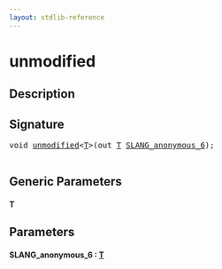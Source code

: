 ```yaml
---
layout: stdlib-reference
---
```


# unmodified

## Description





## Signature 

<pre>
<span class="code_keyword">void</span> <a href="unmodified">unmodified</a>&lt;<a href="unmodified#typeparam-T" class="code_type">T</a>&gt;(<span class="code_keyword">out</span> <a href="unmodified#typeparam-T" class="code_type">T</a> <a href="unmodified#decl-SLANG_anonymous_6" class="code_param">SLANG_anonymous_6</a>);

</pre>

## Generic Parameters

####  <a id="typeparam-T"></a>T

## Parameters

####  <a id="decl-SLANG_anonymous_6"></a>SLANG\_anonymous\_6  : [T](unmodified#typeparam-T)

